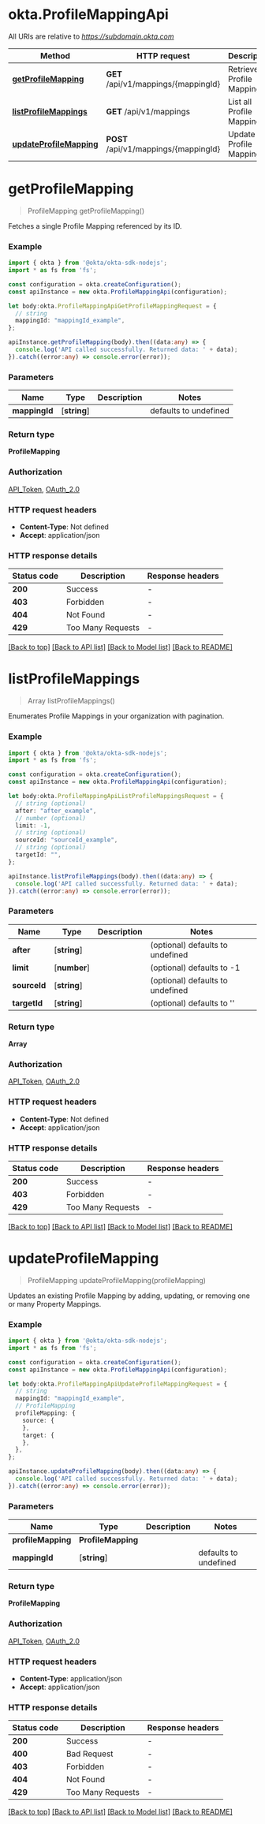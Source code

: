# okta.ProfileMappingApi

All URIs are relative to *https://subdomain.okta.com*

Method | HTTP request | Description
------------- | ------------- | -------------
[**getProfileMapping**](ProfileMappingApi.md#getProfileMapping) | **GET** /api/v1/mappings/{mappingId} | Retrieve a Profile Mapping
[**listProfileMappings**](ProfileMappingApi.md#listProfileMappings) | **GET** /api/v1/mappings | List all Profile Mappings
[**updateProfileMapping**](ProfileMappingApi.md#updateProfileMapping) | **POST** /api/v1/mappings/{mappingId} | Update a Profile Mapping


# **getProfileMapping**
> ProfileMapping getProfileMapping()

Fetches a single Profile Mapping referenced by its ID.

### Example


```typescript
import { okta } from '@okta/okta-sdk-nodejs';
import * as fs from 'fs';

const configuration = okta.createConfiguration();
const apiInstance = new okta.ProfileMappingApi(configuration);

let body:okta.ProfileMappingApiGetProfileMappingRequest = {
  // string
  mappingId: "mappingId_example",
};

apiInstance.getProfileMapping(body).then((data:any) => {
  console.log('API called successfully. Returned data: ' + data);
}).catch((error:any) => console.error(error));
```


### Parameters

Name | Type | Description  | Notes
------------- | ------------- | ------------- | -------------
 **mappingId** | [**string**] |  | defaults to undefined


### Return type

**ProfileMapping**

### Authorization

[API_Token](README.md#API_Token), [OAuth_2.0](README.md#OAuth_2.0)

### HTTP request headers

 - **Content-Type**: Not defined
 - **Accept**: application/json


### HTTP response details
| Status code | Description | Response headers |
|-------------|-------------|------------------|
**200** | Success |  -  |
**403** | Forbidden |  -  |
**404** | Not Found |  -  |
**429** | Too Many Requests |  -  |

[[Back to top]](#) [[Back to API list]](README.md#documentation-for-api-endpoints) [[Back to Model list]](README.md#documentation-for-models) [[Back to README]](README.md)

# **listProfileMappings**
> Array<ProfileMapping> listProfileMappings()

Enumerates Profile Mappings in your organization with pagination.

### Example


```typescript
import { okta } from '@okta/okta-sdk-nodejs';
import * as fs from 'fs';

const configuration = okta.createConfiguration();
const apiInstance = new okta.ProfileMappingApi(configuration);

let body:okta.ProfileMappingApiListProfileMappingsRequest = {
  // string (optional)
  after: "after_example",
  // number (optional)
  limit: -1,
  // string (optional)
  sourceId: "sourceId_example",
  // string (optional)
  targetId: "",
};

apiInstance.listProfileMappings(body).then((data:any) => {
  console.log('API called successfully. Returned data: ' + data);
}).catch((error:any) => console.error(error));
```


### Parameters

Name | Type | Description  | Notes
------------- | ------------- | ------------- | -------------
 **after** | [**string**] |  | (optional) defaults to undefined
 **limit** | [**number**] |  | (optional) defaults to -1
 **sourceId** | [**string**] |  | (optional) defaults to undefined
 **targetId** | [**string**] |  | (optional) defaults to ''


### Return type

**Array<ProfileMapping>**

### Authorization

[API_Token](README.md#API_Token), [OAuth_2.0](README.md#OAuth_2.0)

### HTTP request headers

 - **Content-Type**: Not defined
 - **Accept**: application/json


### HTTP response details
| Status code | Description | Response headers |
|-------------|-------------|------------------|
**200** | Success |  -  |
**403** | Forbidden |  -  |
**429** | Too Many Requests |  -  |

[[Back to top]](#) [[Back to API list]](README.md#documentation-for-api-endpoints) [[Back to Model list]](README.md#documentation-for-models) [[Back to README]](README.md)

# **updateProfileMapping**
> ProfileMapping updateProfileMapping(profileMapping)

Updates an existing Profile Mapping by adding, updating, or removing one or many Property Mappings.

### Example


```typescript
import { okta } from '@okta/okta-sdk-nodejs';
import * as fs from 'fs';

const configuration = okta.createConfiguration();
const apiInstance = new okta.ProfileMappingApi(configuration);

let body:okta.ProfileMappingApiUpdateProfileMappingRequest = {
  // string
  mappingId: "mappingId_example",
  // ProfileMapping
  profileMapping: {
    source: {
    },
    target: {
    },
  },
};

apiInstance.updateProfileMapping(body).then((data:any) => {
  console.log('API called successfully. Returned data: ' + data);
}).catch((error:any) => console.error(error));
```


### Parameters

Name | Type | Description  | Notes
------------- | ------------- | ------------- | -------------
 **profileMapping** | **ProfileMapping**|  |
 **mappingId** | [**string**] |  | defaults to undefined


### Return type

**ProfileMapping**

### Authorization

[API_Token](README.md#API_Token), [OAuth_2.0](README.md#OAuth_2.0)

### HTTP request headers

 - **Content-Type**: application/json
 - **Accept**: application/json


### HTTP response details
| Status code | Description | Response headers |
|-------------|-------------|------------------|
**200** | Success |  -  |
**400** | Bad Request |  -  |
**403** | Forbidden |  -  |
**404** | Not Found |  -  |
**429** | Too Many Requests |  -  |

[[Back to top]](#) [[Back to API list]](README.md#documentation-for-api-endpoints) [[Back to Model list]](README.md#documentation-for-models) [[Back to README]](README.md)


